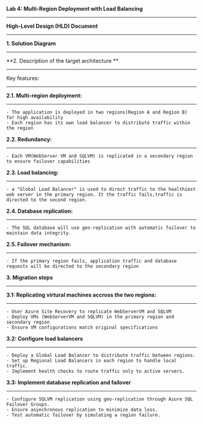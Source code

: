 
**Lab 4: Multi-Region Deployment with Load Balancing**
***************************************************

**High-Level Design (HLD) Document**
**********************************

**1. Solution Diagram**
********************



**2. Description of the target architecture **
******************************************
Key features:
***************
**2.1. Multi-region deployment:**
*****************************
    - The application is deployed in two regions(Region A and Region B) for high availability
    - Each region has its own load balancer to distribute traffic within the region
    
**2.2. Redundancy:** 
***************
    - Each VM(WebServer VM and SQLVM) is replicated in a secondary region to ensure failover capabilities
    
**2.3. Load balancing:**
*********************
    - a "Global Load Balancer" is used to direct traffic to the healthiest web server in the primary region. It the traffic fails,traffic is directed to the second region.
**2.4. Database replication:**
**************************
    - The SQL database will use geo-replication with automatic failover to maintain data integrity.
**2.5. Failover mechanism:**
*************************
    - If the primary region fails, application traffic and database requests will be directed to the secondary region

**3. Migration steps**
*******************

**3.1: Replicating virtural machines accross the two regions:**
****************************************************************
    - User Azure Site Recovery to replicate WebServerVM and SQLVM 
    - Deploy VMs (WebServerVM and SQLVM) in the primary region and secondary region 
    - Ensure VM configurations match original specifications

**3.2: Configure load balancers**
************************************
    - Deploy a Global Load Balancer to distribute traffic between regions.
    - Set up Regional Load Balancers in each region to handle local traffic.
    - Implement health checks to route traffic only to active servers.

**3.3: Implement database replication and failover**
*****************************************************
    - Configure SQLVM replication using geo-replication through Azure SQL Failover Groups.
    - Ensure asynchronous replication to minimize data loss.
    - Test automatic failover by simulating a region failure.
